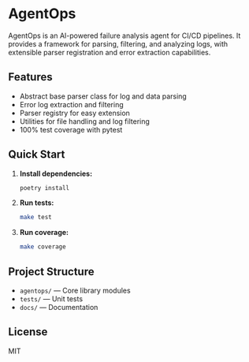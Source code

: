 # AgentOps

AgentOps is an AI-powered failure analysis agent for CI/CD pipelines. It provides a framework for parsing, filtering, and analyzing logs, with extensible parser registration and error extraction capabilities.

## Features

- Abstract base parser class for log and data parsing
- Error log extraction and filtering
- Parser registry for easy extension
- Utilities for file handling and log filtering
- 100% test coverage with pytest

## Quick Start

1. **Install dependencies:**

   ```sh
   poetry install
   ```

2. **Run tests:**

   ```sh
   make test
   ```

3. **Run coverage:**

   ```sh
   make coverage
   ```

## Project Structure

- `agentops/` — Core library modules
- `tests/` — Unit tests
- `docs/` — Documentation

## License

MIT
